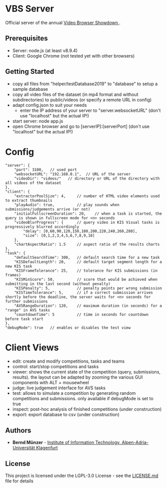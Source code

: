 # VBS Server

Official server of the annual [Video Browser Showdown ](http://www.videobrowsershowdown.org/).

## Prerequisites

* Server: node.js (at least v8.9.4)
* Client: Google Chrome (not tested yet with other browsers)

## Getting Started

* copy all files from "helper/testDatabase2019" to "database" to setup a sample database
* copy all video files of the dataset (in mp4 format and without subdirectories) to public/videos (or specify a remote URL in config)
* adapt config.json to suit your needs
	* enter the IP address of your server to "server.websocketURL" (don't use "localhost" but the actual IP!)
* start server: node app.js
* open Chrome browser and go to [serverIP]:[serverPort]  (don't use "localhost" but the actual IP!)

# Config

```
"server": {
	"port": 3100,	// used port
	"websocketURL": "192.168.0.1",	// URL of the server
	"videoDir": "videos/"	// directory or URL of the directory with all videos of the dataset
},
"client": {
	"extractorPoolSize": 4,		// number of HTML video elements used to extract thumbnails
	"playAudio": true,			// play sounds when submissions/judgements arrive (or not)
	"initialFullscreenDuration": 20,	// when a task is started, the query is shown in fullscreen mode for <n> seconds
	"videoBlurProgress": {		// query video in KIS Visual tasks is progressively blurred accordingly
		"delay": [0,60,90,120,150,180,200,220,240,260,280],
		"size": [0,1,2,3,4,5,6,7,8,9,10]
	},
	"chartAspectRatio": 1.5		// aspect ratio of the results charts
},
"task": {
	"defaultSearchTime": 300,	// default search time for a new task
	"KISDefaultLength": 20,		// default target segment length for a new KIS task
	"KISFrameTolerance": 25,	// tolerance for KIS submissions (in frames)
	"KISMinScore": 50,			// score that would be achieved when submitting in the last second (without penalty)
	"KISPenalty": 5,			// penalty points per wrong submission
	"KISTimeTolerance": 5,		// if a correct submission arrives shortly before the deadline, the server waits for <n> seconds for further submissions
	"AVSRangeDuration": 120,	// maximum duration (in seconds) for a "range" in AVS tasks
	"countdownTime": 5			// time in seconds for countdown before task start
},
"debugMode": true	// enables or disables the test view
```

# Client Views

* edit: create and modify competitions, tasks and teams
* control: start/stop competitions and tasks
* viewer: shows the current state of the competition (query, submissions, results). the layout can be adapted by zooming the various GUI components with ALT + mousewheel
* judge: live judgement interface for AVS tasks
* test: allows to simulate a competition by generating random competitions and submissions. only available if debugMode is set to true
* inspect: post-hoc analysis of finished competitions (under construction)
* export: export database to csv (under construction)

## Authors

* **Bernd Münzer** - [Institute of Information Technology, Alpen-Adria-Universität Klagenfurt](http://www.uni-klu.ac.at/tewi/inf/itec/)


## License

This project is licensed under the LGPL-3.0 License - see the [LICENSE.md](LICENSE.md) file for details
